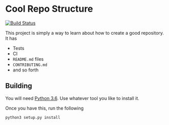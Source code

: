 # Cool Repo Structure

[![Build Status](https://travis-ci.org/dangoslen/csc_510_hw1.svg?branch=master)](https://travis-ci.org/dangoslen/csc_510_hw1)

This project is simply a way to learn about how to create a good repository. It has
* Tests
* CI
* `README.md` files
* `CONTRIBUTING.md`
* and so forth

## Building

You will need [Python 3.6](https://www.python.org/downloads/release/python-3611/). Use whatever tool you like to install it.

Once you have this, run the following
```
python3 setup.py install
```
